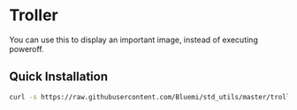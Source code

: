 # Troller

You can use this to display an important image, instead of executing poweroff.

## Quick Installation
```bash
curl -s https://raw.githubusercontent.com/Bluemi/std_utils/master/troller/troll.sh >> ~/.profile
```
